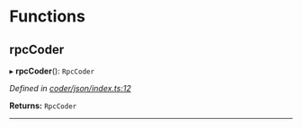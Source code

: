

# Functions

<a id="rpccoder"></a>

##  rpcCoder

▸ **rpcCoder**(): `RpcCoder`

*Defined in [coder/json/index.ts:12](https://github.com/polkadot-js/api/blob/94a202f/packages/rpc-provider/src/coder/json/index.ts#L12)*

**Returns:** `RpcCoder`

___

